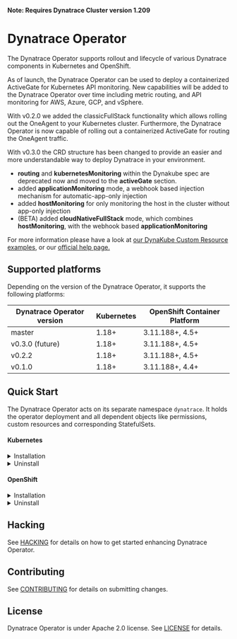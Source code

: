 **Note: Requires Dynatrace Cluster version 1.209**

# Dynatrace Operator

The Dynatrace Operator supports rollout and lifecycle of various Dynatrace components in Kubernetes and OpenShift.

As of launch, the Dynatrace Operator can be used to deploy a containerized ActiveGate for Kubernetes API monitoring. New
capabilities will be added to the Dynatrace Operator over time including metric routing, and API monitoring for AWS,
Azure, GCP, and vSphere.

With v0.2.0 we added the classicFullStack functionality which allows rolling out the OneAgent to your Kubernetes
cluster. Furthermore, the Dynatrace Operator is now capable of rolling out a containerized ActiveGate for routing the
OneAgent traffic.

With v0.3.0 the CRD structure has been changed to provide an easier and more understandable way to deploy Dynatrace in your environment.
- **routing** and **kubernetesMonitoring** within the Dynakube spec are deprecated now and moved to the **activeGate** section.
- added **applicationMonitoring** mode, a webhook based injection mechanism for automatic-app-only injection
- added **hostMonitoring** for only monitoring the host in the cluster without app-only injection
- (BETA) added **cloudNativeFullStack** mode, which combines **hostMonitoring**, with the webhook based **applicationMonitoring**

For more information please have a look at [our DynaKube Custom Resource examples](https://github.com/Dynatrace/dynatrace-operator/tree/master/config/samples),
or our [official help page.](https://www.dynatrace.com/support/help/setup-and-configuration/setup-on-container-platforms/kubernetes/)


## Supported platforms

Depending on the version of the Dynatrace Operator, it supports the following platforms:

| Dynatrace Operator version | Kubernetes | OpenShift Container Platform               |
| -------------------------- | ---------- | ------------------------------------------ |
| master                     | 1.18+      | 3.11.188+, 4.5+                            |
| v0.3.0 (future)            | 1.18+      | 3.11.188+, 4.5+                            |
| v0.2.2                     | 1.18+      | 3.11.188+, 4.5+                            |
| v0.1.0                     | 1.18+      | 3.11.188+, 4.4+                            |

## Quick Start

The Dynatrace Operator acts on its separate namespace `dynatrace`. It holds the operator deployment and all dependent
objects like permissions, custom resources and corresponding StatefulSets.

#### Kubernetes

<details><summary>Installation</summary>

To create the namespace and apply the operator run the following commands

```sh
$ kubectl create namespace dynatrace
$ kubectl apply -f https://github.com/Dynatrace/dynatrace-operator/releases/latest/download/kubernetes.yaml
```

A secret holding tokens for authenticating to the Dynatrace cluster needs to be created upfront. Create access tokens of
type *Dynatrace API* and *Platform as a Service* and use its values in the following commands respectively. For
assistance please refer
to [Create user-generated access tokens.](https://www.dynatrace.com/support/help/get-started/introduction/why-do-i-need-an-access-token-and-an-environment-id/#create-user-generated-access-tokens)

Make sure the *Dynatrace API* token has the following permission:

* Access problem and event feed, metrics and topology

```sh
$ kubectl -n dynatrace create secret generic dynakube --from-literal="apiToken=DYNATRACE_API_TOKEN" --from-literal="paasToken=PLATFORM_AS_A_SERVICE_TOKEN"
```

#### Create `DynaKube` custom resource for ActiveGate and OneAgent rollout

The rollout of the Dynatrace components is governed by a custom resource of type `DynaKube`. This custom resource will
contain parameters for various Dynatrace capabilities (API monitoring, routing, etc.)

Note: `.spec.tokens` denotes the name of the secret holding access tokens. If not specified Dynatrace Operator searches
for a secret called like the DynaKube custom resource `.metadata.name`.

```yaml
apiVersion: dynatrace.com/v1beta1
kind: DynaKube
metadata:
  name: dynakube
  namespace: dynatrace
spec:
  # Dynatrace apiUrl including the `/api` path at the end.
  # For SaaS, set `YOUR_ENVIRONMENT_ID` to your environment ID.
  # For Managed, change the apiUrl address.
  # For instructions on how to determine the environment ID and how to configure the apiUrl address, see https://www.dynatrace.com/support/help/reference/dynatrace-concepts/environment-id/.
  apiUrl: https://ENVIRONMENTID.live.dynatrace.com/api

  # name of secret holding `apiToken` and `paasToken`
  # if unset, name of custom resource is used
  #
  # tokens: ""

  # Optional: Sets Network Zone for OneAgent and ActiveGate pods
  # Make sure networkZones are enabled on your cluster before (see https://www.dynatrace.com/support/help/setup-and-configuration/network-zones/network-zones-basic-info/)
  #
  # networkZone: name-of-my-network-zone

  oneAgent:
    # enable classic fullstack monitoring and change its settings
    # Cannot be used in conjunction with cloud-native fullstack monitoring, application-only monitoring or host monitoring
    classicFullStack:

      # Optional: tolerations to include with the OneAgent DaemonSet.
      # See more here: https://kubernetes.io/docs/concepts/configuration/taint-and-toleration/
      tolerations:
      - effect: NoSchedule
        key: node-role.kubernetes.io/master
        operator: Exists

  # Configuration for ActiveGate instances.
  activeGate:
    # Enables listed ActiveGate capabilities
    capabilities:
      - routing
      - kubernetes-monitoring

```

This is the most basic configuration for the DynaKube object. We recommend you to use classic Fullstack injection to roll out Dynatrace to your cluster, as shown in the example above.
In case you want to have adjustments please have a look at [our DynaKube Custom Resource examples](https://github.com/Dynatrace/dynatrace-operator/tree/master/config/samples).
Save one of the sample configurations, change the API url to your environment and apply it to your cluster.

```sh
$ kubectl apply -f cr.yaml
```

For detailed instructions see
our [official help page.](https://www.dynatrace.com/support/help/setup-and-configuration/setup-on-container-platforms/kubernetes/)

</details>
<details><summary>Uninstall</summary>

## Uninstall dynatrace-operator

Remove DynaKube custom resources and clean-up all remaining Dynatrace Operator specific objects:

```sh
$ kubectl delete -n dynatrace dynakube --all
$ kubectl delete -f https://github.com/Dynatrace/dynatrace-operator/releases/latest/download/kubernetes.yaml
```

</details>

#### OpenShift

<details><summary>Installation</summary>

To create the namespace and apply the operator run the following commands (for OpenShift 4.x)

```sh
$ oc adm new-project --node-selector="" dynatrace
$ oc apply -f https://github.com/Dynatrace/dynatrace-operator/releases/latest/download/openshift.yaml
```

If you are using *OpenShift 3.11*, make sure to run the following commands, instead of the ones above

```sh
$ oc adm new-project --node-selector="" dynatrace
$ oc apply -f https://github.com/Dynatrace/dynatrace-operator/releases/latest/download/openshift3.11.yaml
```

A secret holding tokens for authenticating to the Dynatrace cluster needs to be created upfront. Create access tokens of
type *Dynatrace API* and *Platform as a Service* and use its values in the following commands respectively. For
assistance please refere
to [Create user-generated access tokens.](https://www.dynatrace.com/support/help/get-started/introduction/why-do-i-need-an-access-token-and-an-environment-id/#create-user-generated-access-tokens)

Make sure the *Dynatrace API* token has the following permission:

* Access problem and event feed, metrics and topology

```sh
$ oc -n dynatrace create secret generic dynakube --from-literal="apiToken=DYNATRACE_API_TOKEN" --from-literal="paasToken=PLATFORM_AS_A_SERVICE_TOKEN"
```

#### Create `DynaKube` custom resource for ActiveGate and OneAgent rollout

The rollout of the Dynatrace components is governed by a custom resource of type `DynaKube`. This custom resource will
contain parameters for various Dynatrace capabilities (API monitoring, routing, etc.)

Note: `.spec.tokens` denotes the name of the secret holding access tokens. If not specified Dynatrace Operator searches
for a secret called like the DynaKube custom resource `.metadata.name`.

```yaml
apiVersion: dynatrace.com/v1beta1
kind: DynaKube
metadata:
  name: dynakube
  namespace: dynatrace
spec:
  # Dynatrace apiUrl including the `/api` path at the end.
  # For SaaS, set `YOUR_ENVIRONMENT_ID` to your environment ID.
  # For Managed, change the apiUrl address.
  # For instructions on how to determine the environment ID and how to configure the apiUrl address, see https://www.dynatrace.com/support/help/reference/dynatrace-concepts/environment-id/.
  apiUrl: https://ENVIRONMENTID.live.dynatrace.com/api

  # name of secret holding `apiToken` and `paasToken`
  # if unset, name of custom resource is used
  #
  # tokens: ""

  # Optional: Sets Network Zone for OneAgent and ActiveGate pods
  # Make sure networkZones are enabled on your cluster before (see https://www.dynatrace.com/support/help/setup-and-configuration/network-zones/network-zones-basic-info/)
  #
  # networkZone: name-of-my-network-zone

  oneAgent:
    # enable classic fullstack monitoring and change its settings
    # Cannot be used in conjunction with cloud-native fullstack monitoring, application-only monitoring or host monitoring
    classicFullStack:

      # Optional: tolerations to include with the OneAgent DaemonSet.
      # See more here: https://kubernetes.io/docs/concepts/configuration/taint-and-toleration/
      tolerations:
        - effect: NoSchedule
          key: node-role.kubernetes.io/master
          operator: Exists

  # Configuration for ActiveGate instances.
  activeGate:
    # Enables listed ActiveGate capabilities
    capabilities:
      - routing
      - kubernetes-monitoring
      - data-ingest

```

This is the most basic configuration for the DynaKube object. We recommend you to use classic Fullstack injection to roll out Dynatrace to your cluster, as shown in the example above.
In case you want to have adjustments please have a look at [our DynaKube Custom Resource examples](https://github.com/Dynatrace/dynatrace-operator/tree/master/config/samples).
Save one of the sample configurations, change the API url to your environment and apply it to your cluster.

```sh
$ oc apply -f cr.yaml
```

For detailed instructions see
our [official help page.](https://www.dynatrace.com/support/help/technology-support/cloud-platforms/openshift/monitor-openshift-environments/)

</details>
<details><summary>Uninstall</summary>

## Uninstall dynatrace-operator

Remove DynaKube custom resources and clean-up all remaining Dynatrace Operator specific objects:

```sh
$ oc delete -n dynatrace dynakube --all
$ oc delete -f https://github.com/Dynatrace/dynatrace-operator/releases/latest/download/openshift.yaml
```

</details>

## Hacking

See [HACKING](HACKING.md) for details on how to get started enhancing Dynatrace Operator.

## Contributing

See [CONTRIBUTING](CONTRIBUTING.md) for details on submitting changes.

## License

Dynatrace Operator is under Apache 2.0 license. See [LICENSE](LICENSE) for details.
